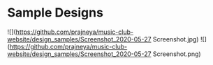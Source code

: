 # Sample Designs

![](https://github.com/prajneya/music-club-website/design_samples/Screenshot_2020-05-27 Screenshot.jpg)
![](https://github.com/prajneya/music-club-website/design_samples/Screenshot_2020-05-27 Screenshot.png)
